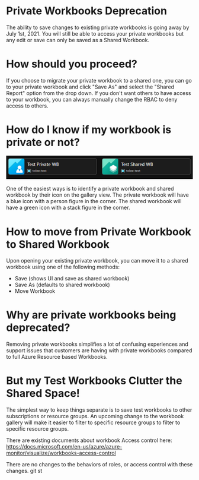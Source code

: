 # Private Workbooks Deprecation
The ability to save changes to existing private workbooks is going away by July 1st, 2021. You will still be able to access your private workbooks but any edit or save can only be saved as a Shared Workbook. 

# How should you proceed?
If you choose to migrate your private workbook to a shared one, you can go to your private workbook and click "Save As" and select the "Shared Report" option from the drop down. If you don't want others to have access to your workbook, you can always manually change the RBAC to deny access to others.

# How do I know if my workbook is private or not?
![Private vs Shared Workbook](../Images/PrivateVsSharedWB.png)

One of the easiest ways is to identify a private workbook and shared workbook by their icon on the gallery view. The private workbook will have a blue icon with a person figure in the corner. The shared workbook will have a green icon with a stack figure in the corner.

# How to move from Private Workbook to Shared Workbook
Upon opening your existing private workbook, you can move it to a shared workbook using one of the following methods:
- Save (shows UI and save as shared workbook)
- Save As (defaults to shared workbook)
- Move Workbook

# Why are private workbooks being deprecated?
Removing private workbooks simplifies a lot of confusing experiences and support issues that customers are having with private workbooks compared to full Azure Resource based Workbooks.

# But my Test Workbooks Clutter the Shared Space!
The simplest way to keep things separate is to save test workbooks to other subscriptions or resource groups. An upcoming change to the workbook gallery will make it easier to filter to specific resource groups to filter to specific resource groups.

There are existing documents about workbook Access control here:
https://docs.microsoft.com/en-us/azure/azure-monitor/visualize/workbooks-access-control

There are no changes to the behaviors of roles, or access control with these changes.
git st